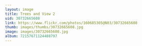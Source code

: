 ```yaml
---
layout: image
title: Trees and View 2
uid: 30732665608
link: https://www.flickr.com/photos/160685305@N03/30732665608
thumb: images/thumbs/30732665608.jpg
image: images/30732665608.jpg
album: 72157671124488797
---
```


